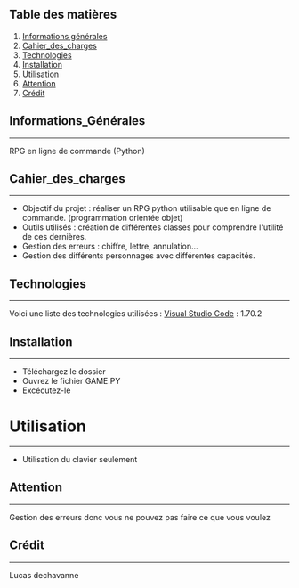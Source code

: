 ## Table des matières
1. [Informations générales](#informations_générales)
2. [Cahier_des_charges](#Objectifs)
3. [Technologies](#technologies)
4. [Installation](#installation)
5. [Utilisation](#utilisation)
6. [Attention](#attention)
7. [Crédit](#crédit)

## Informations_Générales
***
RPG en ligne de commande (Python)
## Cahier_des_charges
***
- Objectif du projet : réaliser un RPG python utilisable que en ligne de commande. (programmation orientée objet)
- Outils utilisés : création de différentes classes pour comprendre l'utilité de ces dernières.
- Gestion des erreurs : chiffre, lettre, annulation...
- Gestion des différents personnages avec différentes capacités.
## Technologies
***
Voici une liste des technologies utilisées :
[Visual Studio Code](https://code.visualstudio.com/) : 1.70.2
## Installation
*** 
- Téléchargez le dossier
- Ouvrez le fichier GAME.PY
- Excécutez-le 
# Utilisation
***
- Utilisation du clavier seulement 
## Attention
***
Gestion des erreurs donc vous ne pouvez pas faire ce que vous voulez 
## Crédit 
***
Lucas dechavanne 
 
